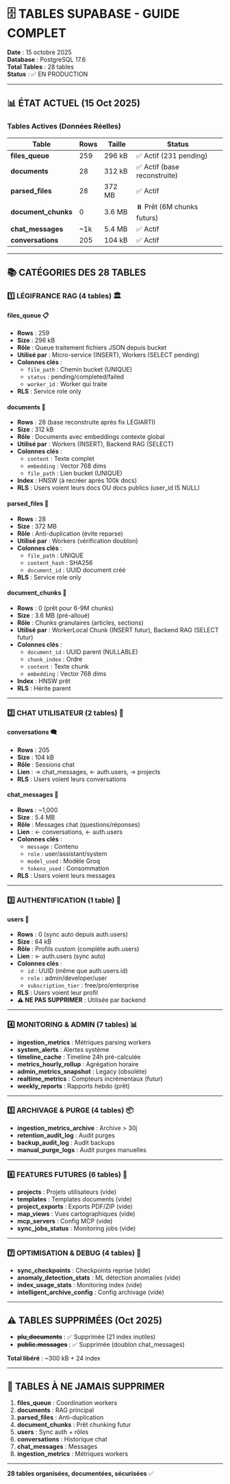 # 🗄️ TABLES SUPABASE - GUIDE COMPLET

**Date** : 15 octobre 2025  
**Database** : PostgreSQL 17.6  
**Total Tables** : 28 tables  
**Status** : ✅ EN PRODUCTION

---

## 📊 ÉTAT ACTUEL (15 Oct 2025)

### Tables Actives (Données Réelles)

| Table | Rows | Taille | Status |
|-------|------|--------|--------|
| **files_queue** | 259 | 296 kB | ✅ Actif (231 pending) |
| **documents** | 28 | 312 kB | ✅ Actif (base reconstruite) |
| **parsed_files** | 28 | 372 MB | ✅ Actif |
| **document_chunks** | 0 | 3.6 MB | ⏸️ Prêt (6M chunks futurs) |
| **chat_messages** | ~1k | 5.4 MB | ✅ Actif |
| **conversations** | 205 | 104 kB | ✅ Actif |

---

## 📚 CATÉGORIES DES 28 TABLES

### **1️⃣ LÉGIFRANCE RAG (4 tables)** 🏛️

#### **files_queue** 📋
- **Rows** : 259
- **Size** : 296 kB
- **Rôle** : Queue traitement fichiers JSON depuis bucket
- **Utilisé par** : Micro-service (INSERT), Workers (SELECT pending)
- **Colonnes clés** :
  - `file_path` : Chemin bucket (UNIQUE)
  - `status` : pending/completed/failed
  - `worker_id` : Worker qui traite
- **RLS** : Service role only

#### **documents** 📄
- **Rows** : 28 (base reconstruite après fix LEGIARTI)
- **Size** : 312 kB
- **Rôle** : Documents avec embeddings contexte global
- **Utilisé par** : Workers (INSERT), Backend RAG (SELECT)
- **Colonnes clés** :
  - `content` : Texte complet
  - `embedding` : Vector 768 dims
  - `file_path` : Lien bucket (UNIQUE)
- **Index** : HNSW (à recréer après 100k docs)
- **RLS** : Users voient leurs docs OU docs publics (user_id IS NULL)

#### **parsed_files** 🔐
- **Rows** : 28
- **Size** : 372 MB
- **Rôle** : Anti-duplication (évite reparse)
- **Utilisé par** : Workers (vérification doublon)
- **Colonnes clés** :
  - `file_path` : UNIQUE
  - `content_hash` : SHA256
  - `document_id` : UUID document créé
- **RLS** : Service role only

#### **document_chunks** 🧩
- **Rows** : 0 (prêt pour 6-9M chunks)
- **Size** : 3.6 MB (pré-alloué)
- **Rôle** : Chunks granulaires (articles, sections)
- **Utilisé par** : WorkerLocal Chunk (INSERT futur), Backend RAG (SELECT futur)
- **Colonnes clés** :
  - `document_id` : UUID parent (NULLABLE)
  - `chunk_index` : Ordre
  - `content` : Texte chunk
  - `embedding` : Vector 768 dims
- **Index** : HNSW prêt
- **RLS** : Hérite parent

---

### **2️⃣ CHAT UTILISATEUR (2 tables)** 💬

#### **conversations** 🗨️
- **Rows** : 205
- **Size** : 104 kB
- **Rôle** : Sessions chat
- **Lien** : → chat_messages, ← auth.users, → projects
- **RLS** : Users voient leurs conversations

#### **chat_messages** 💬
- **Rows** : ~1,000
- **Size** : 5.4 MB
- **Rôle** : Messages chat (questions/réponses)
- **Lien** : ← conversations, ← auth.users
- **Colonnes clés** :
  - `message` : Contenu
  - `role` : user/assistant/system
  - `model_used` : Modèle Groq
  - `tokens_used` : Consommation
- **RLS** : Users voient leurs messages

---

### **3️⃣ AUTHENTIFICATION (1 table)** 👤

#### **users** 👥
- **Rows** : 0 (sync auto depuis auth.users)
- **Size** : 64 kB
- **Rôle** : Profils custom (complète auth.users)
- **Lien** : ← auth.users (sync auto)
- **Colonnes clés** :
  - `id` : UUID (même que auth.users.id)
  - `role` : admin/developer/user
  - `subscription_tier` : free/pro/enterprise
- **RLS** : Users voient leur profil
- **⚠️ NE PAS SUPPRIMER** : Utilisée par backend

---

### **4️⃣ MONITORING & ADMIN (7 tables)** 📊

- **ingestion_metrics** : Métriques parsing workers
- **system_alerts** : Alertes système
- **timeline_cache** : Timeline 24h pré-calculée
- **metrics_hourly_rollup** : Agrégation horaire
- **admin_metrics_snapshot** : Legacy (obsolète)
- **realtime_metrics** : Compteurs incrémentaux (futur)
- **weekly_reports** : Rapports hebdo (prêt)

---

### **5️⃣ ARCHIVAGE & PURGE (4 tables)** 📦

- **ingestion_metrics_archive** : Archive > 30j
- **retention_audit_log** : Audit purges
- **backup_audit_log** : Audit backups
- **manual_purge_logs** : Audit purges manuelles

---

### **6️⃣ FEATURES FUTURES (6 tables)** 🎨

- **projects** : Projets utilisateurs (vide)
- **templates** : Templates documents (vide)
- **project_exports** : Exports PDF/ZIP (vide)
- **map_views** : Vues cartographiques (vide)
- **mcp_servers** : Config MCP (vide)
- **sync_jobs_status** : Monitoring jobs (vide)

---

### **7️⃣ OPTIMISATION & DEBUG (4 tables)** 🔧

- **sync_checkpoints** : Checkpoints reprise (vide)
- **anomaly_detection_stats** : ML détection anomalies (vide)
- **index_usage_stats** : Monitoring index (vide)
- **intelligent_archive_config** : Config archivage (vide)

---

## ⚠️ TABLES SUPPRIMÉES (Oct 2025)

- ~~**plu_documents**~~ : ✅ Supprimée (21 index inutiles)
- ~~**public.messages**~~ : ✅ Supprimée (doublon chat_messages)

**Total libéré** : ~300 kB + 24 index

---

## 🎯 TABLES À NE JAMAIS SUPPRIMER

1. **files_queue** : Coordination workers
2. **documents** : RAG principal
3. **parsed_files** : Anti-duplication
4. **document_chunks** : Prêt chunking futur
5. **users** : Sync auth + rôles
6. **conversations** : Historique chat
7. **chat_messages** : Messages
8. **ingestion_metrics** : Métriques workers

---

**28 tables organisées, documentées, sécurisées** ✅

